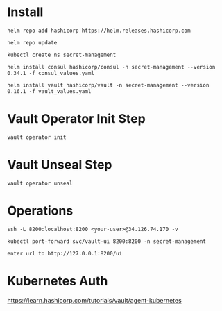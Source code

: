 # Install
```
helm repo add hashicorp https://helm.releases.hashicorp.com

helm repo update

kubectl create ns secret-management

helm install consul hashicorp/consul -n secret-management --version 0.34.1 -f consul_values.yaml

helm install vault hashicorp/vault -n secret-management --version 0.16.1 -f vault_values.yaml
```

# Vault Operator Init Step
```
vault operator init
```

# Vault Unseal Step
```
vault operator unseal
```

# Operations
```
ssh -L 8200:localhost:8200 <your-user>@34.126.74.170 -v

kubectl port-forward svc/vault-ui 8200:8200 -n secret-management

enter url to http://127.0.0.1:8200/ui
```

# Kubernetes Auth

https://learn.hashicorp.com/tutorials/vault/agent-kubernetes